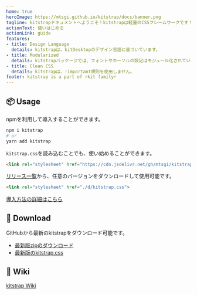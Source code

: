 ```yaml
---
home: true
heroImage: https://mtsgi.github.io/kitstrap/docs/banner.png
tagline: kitstrapドキュメントへようこそ！kitstrapは軽量のCSSフレームワークです！
actionText: 使いはじめる
actionLink: guide
features:
- title: Design Language
  details: kitstrapは、kitDesktopのデザイン言語に基づいています。
- title: Modularized
  details: kitstrapパッケージでは、フォントやカーソルの設定はモジュール化されています。
- title: Clean CSS
  details: kitstrapは、!important規則を使用しません。
footer: kitstrap is a part of ⚡kit family⚡
---
```


## 📦 Usage

npmを利用して導入することができます。

```sh
npm i kitstrap
# or
yarn add kitstrap
```

`kitstrap.css`を読み込むことでも、使い始めることができます。

```html
<link rel="stylesheet" href="https://cdn.jsdelivr.net/gh/mtsgi/kitstrap@0.7/d/kitstrap.css">
```

[リリース一覧](https://github.com/mtsgi/kitstrap/releases)から、任意のバージョンをダウンロードして使用可能です。

```html
<link rel="stylesheet" href="./d/kitstrap.css">
```

[導入方法の詳細はこちら](./guide.html)

## 🚚 Download

GitHubから最新のkitstrapをダウンロード可能です。

- [最新版zipのダウンロード](https://github.com/mtsgi/kitstrap/archive/master.zip)
- [最新版のkitstrap.css](https://mtsgi.github.io/kitstrap/d/kitstrap.css)

## 📖 Wiki

[kitstrap Wiki](https://github.com/mtsgi/kitstrap/wiki)
